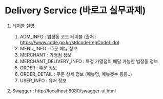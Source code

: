 # Delivery Service (바로고 실무과제)

1. 테이블 설명
   1. ADM_INFO : 법정동 코드 테이블 (출처 : https://www.code.go.kr/stdcode/regCodeL.do)
   2. MENU_INFO : 주문 메뉴 정보
   3. MERCHANT : 가맹점 정보
   4. MERCHANT_DELIVERY_INFO : 특정 가맹점이 배달 가능한 법정동 정보
   5. ORDER : 주문 정보
   6. ORDER_DETAIL : 주문 상세 정보 (메뉴명, 메뉴갯수 등등..)
   7. USER_INFO : 유저 정보
   
2. Swagger : http://localhost:8080/swagger-ui.html
